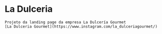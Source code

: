 # La Dulceria
    Projeto da landing page da empresa La Dulcería Gourmet
    [La Dulceria Gourmet](https://www.instagram.com/la_dulceriagourmet/)